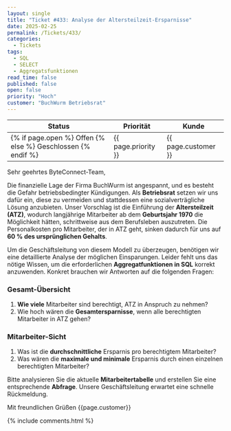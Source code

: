 ```yaml
---
layout: single
title: "Ticket #433: Analyse der Altersteilzeit-Ersparnisse"
date: 2025-02-25
permalink: /Tickets/433/
categories:
  - Tickets
tags:
  - SQL
  - SELECT
  - Aggregatsfunktionen
read_time: false
published: false
open: false
priority: "Hoch"
customer: "BuchWurm Betriebsrat"
---
```


| Status | Priorität | Kunde |
|--------|----------|--------|
| {% if page.open %} Offen {% else %} Geschlossen {% endif %} | {{ page.priority }} | {{ page.customer }} |


Sehr geehrtes ByteConnect-Team,

Die finanzielle Lage der Firma BuchWurm ist angespannt, und es besteht die Gefahr betriebsbedingter Kündigungen. Als **Betriebsrat** setzen wir uns dafür ein, diese zu vermeiden und stattdessen eine sozialverträgliche Lösung anzubieten. Unser Vorschlag ist die Einführung der **Altersteilzeit (ATZ)**, wodurch langjährige Mitarbeiter ab dem **Geburtsjahr 1970** die Möglichkeit hätten, schrittweise aus dem Berufsleben auszutreten. Die Personalkosten pro Mitarbeiter, der in ATZ geht, sinken dadurch für uns auf **60 % des ursprünglichen Gehalts**.

Um die Geschäftsleitung von diesem Modell zu überzeugen, benötigen wir eine detaillierte Analyse der möglichen Einsparungen. Leider fehlt uns das nötige Wissen, um die erforderlichen **Aggregatfunktionen in SQL** korrekt anzuwenden. Konkret brauchen wir Antworten auf die folgenden Fragen:

### Gesamt-Übersicht
1. **Wie viele** Mitarbeiter sind berechtigt, ATZ in Anspruch zu nehmen?
2. Wie hoch wären die **Gesamtersparnisse**, wenn alle berechtigten Mitarbeiter in ATZ gehen?

### Mitarbeiter-Sicht
1. Was ist die **durchschnittliche** Ersparnis pro berechtigtem Mitarbeiter?
2. Was wären die **maximale und minimale** Ersparnis durch einen einzelnen berechtigten Mitarbeiter?

Bitte analysieren Sie die aktuelle **Mitarbeitertabelle** und erstellen Sie eine entsprechende **Abfrage**. Unsere Geschäftsleitung erwartet eine schnelle Rückmeldung.

Mit freundlichen Grüßen
{{page.customer}}

{% include comments.html %}